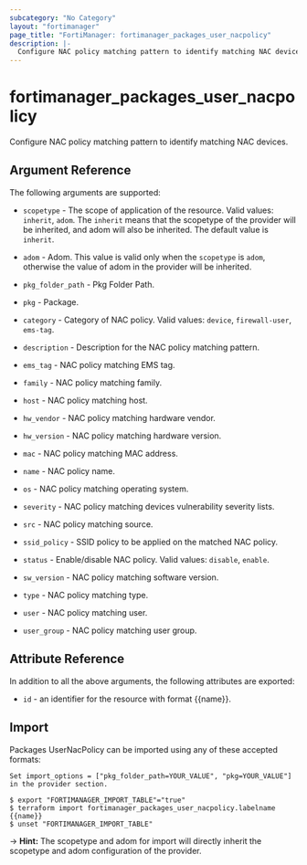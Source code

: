 ```yaml
---
subcategory: "No Category"
layout: "fortimanager"
page_title: "FortiManager: fortimanager_packages_user_nacpolicy"
description: |-
  Configure NAC policy matching pattern to identify matching NAC devices.
---
```


# fortimanager_packages_user_nacpolicy
Configure NAC policy matching pattern to identify matching NAC devices.

## Argument Reference


The following arguments are supported:

* `scopetype` - The scope of application of the resource. Valid values: `inherit`, `adom`. The `inherit` means that the scopetype of the provider will be inherited, and adom will also be inherited. The default value is `inherit`.
* `adom` - Adom. This value is valid only when the `scopetype` is `adom`, otherwise the value of adom in the provider will be inherited.
* `pkg_folder_path` - Pkg Folder Path.
* `pkg` - Package.

* `category` - Category of NAC policy. Valid values: `device`, `firewall-user`, `ems-tag`.

* `description` - Description for the NAC policy matching pattern.
* `ems_tag` - NAC policy matching EMS tag.
* `family` - NAC policy matching family.
* `host` - NAC policy matching host.
* `hw_vendor` - NAC policy matching hardware vendor.
* `hw_version` - NAC policy matching hardware version.
* `mac` - NAC policy matching MAC address.
* `name` - NAC policy name.
* `os` - NAC policy matching operating system.
* `severity` - NAC policy matching devices vulnerability severity lists.
* `src` - NAC policy matching source.
* `ssid_policy` - SSID policy to be applied on the matched NAC policy.
* `status` - Enable/disable NAC policy. Valid values: `disable`, `enable`.

* `sw_version` - NAC policy matching software version.
* `type` - NAC policy matching type.
* `user` - NAC policy matching user.
* `user_group` - NAC policy matching user group.


## Attribute Reference

In addition to all the above arguments, the following attributes are exported:
* `id` - an identifier for the resource with format {{name}}.

## Import

Packages UserNacPolicy can be imported using any of these accepted formats:
```
Set import_options = ["pkg_folder_path=YOUR_VALUE", "pkg=YOUR_VALUE"] in the provider section.

$ export "FORTIMANAGER_IMPORT_TABLE"="true"
$ terraform import fortimanager_packages_user_nacpolicy.labelname {{name}}
$ unset "FORTIMANAGER_IMPORT_TABLE"
```
-> **Hint:** The scopetype and adom for import will directly inherit the scopetype and adom configuration of the provider.
